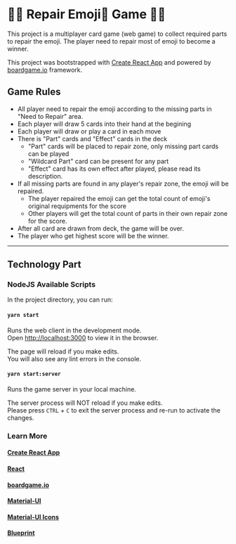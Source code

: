 # 👨‍🔧 Repair Emoji🤢 Game 👩‍🔧

This project is a multiplayer card game (web game) to collect required parts to repair the emoji. The player need to repair most of emoji to become a winner. 

This project was bootstrapped with [Create React App](https://github.com/facebook/create-react-app) and powered by [boardgame.io](https://boardgame.io) framework.


## Game Rules

- All player need to repair the emoji according to the missing parts in "Need to Repair" area.
- Each player will draw 5 cards into their hand at the begining
- Each player will draw or play a card in each move
- There is "Part" cards and "Effect" cards in the deck
  - "Part" cards will be placed to repair zone, only missing part cards can be played 
  - "Wildcard Part" card can be present for any part
  - "Effect" card has its own effect after played, please read its description.
- If all missing parts are found in any player's repair zone, the emoji will be repaired. 
  - The player repaired the emoji can get the total count of emoji's original requipments for the score
  - Other players will get the total count of parts in their own repair zone for the score. 
- After all card are drawn from deck, the game will be over.
- The player who get highest score will be the winner. 

---

## Technology Part

### NodeJS Available Scripts

In the project directory, you can run:

#### `yarn start`

Runs the web client in the development mode.<br />
Open [http://localhost:3000](http://localhost:3000) to view it in the browser.

The page will reload if you make edits.<br />
You will also see any lint errors in the console.

#### `yarn start:server`

Runs the game server in your local machine.<br />

The server process will NOT reload if you make edits.<br />
Please press `CTRL` + `C` to exit the server process and re-run to activate the changes.

### Learn More

#### [Create React App](https://facebook.github.io/create-react-app/docs/getting-started)

#### [React](https://reactjs.org/)

#### [boardgame.io](https://boardgame.io/documentation/)

#### [Material-UI](https://material-ui.com/getting-started/installation/)

#### [Material-UI Icons](https://material-ui.com/components/material-icons/)

#### [Blueprint](https://blueprintjs.com/docs/)
